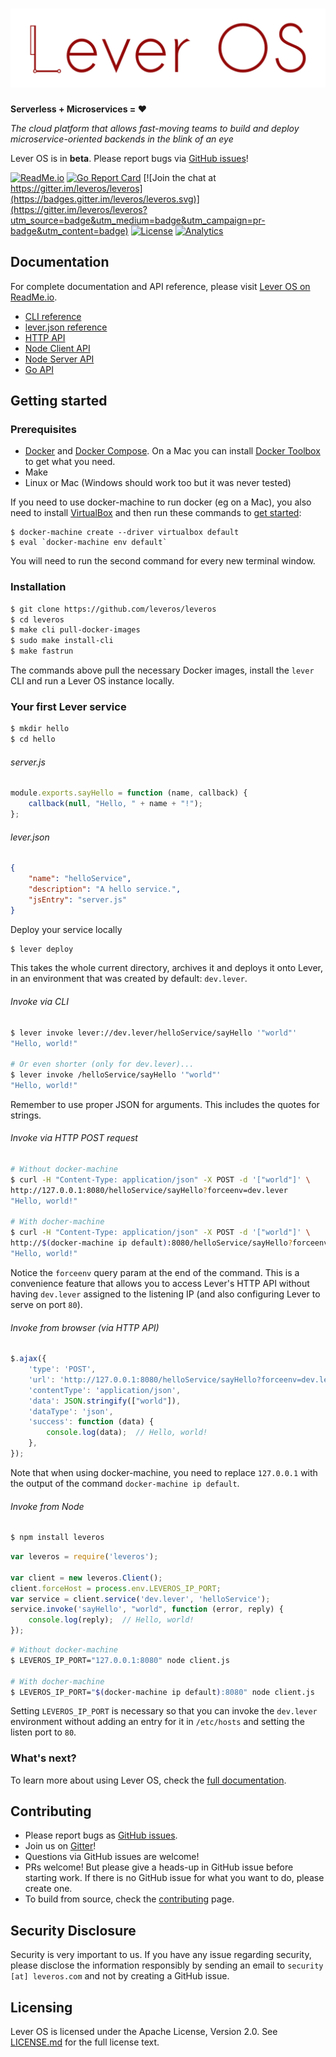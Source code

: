 ![Lever OS](doc/images/leveros-logo-full-white-bg-v0.2.png "Lever OS")
======================================================================

**Serverless + Microservices = ♥**

*The cloud platform that allows fast-moving teams to build and deploy microservice-oriented backends in the blink of an eye*

Lever OS is in **beta**. Please report bugs via [GitHub issues](https://github.com/leveros/leveros/issues)!

[![ReadMe.io](https://img.shields.io/badge/ReadMe.io-docs-blue.svg)](https://leveros.readme.io/) [![Go Report Card](https://goreportcard.com/badge/github.com/leveros/leveros)](https://goreportcard.com/report/github.com/leveros/leveros) [![Join the chat at https://gitter.im/leveros/leveros](https://badges.gitter.im/leveros/leveros.svg)](https://gitter.im/leveros/leveros?utm_source=badge&utm_medium=badge&utm_campaign=pr-badge&utm_content=badge) [![License](https://img.shields.io/badge/license-Apache--2.0-blue.svg)](http://www.apache.org/licenses/LICENSE-2.0) [![Analytics](https://ga-beacon.appspot.com/UA-77293003-2/github.com/leveros/leveros?pixel)](https://github.com/igrigorik/ga-beacon)

Documentation
-------------

For complete documentation and API reference, please visit [Lever OS on ReadMe.io](https://leveros.readme.io).

* [CLI reference](https://leveros.readme.io/docs/cli)
* [lever.json reference](https://leveros.readme.io/docs/lever-json)
* [HTTP API](https://leveros.readme.io/docs/http-api)
* [Node Client API](https://leveros.readme.io/docs/node-client-api)
* [Node Server API](https://leveros.readme.io/docs/node-server-api)
* [Go API](https://godoc.org/github.com/leveros/leveros/api)

Getting started
---------------

### Prerequisites

* [Docker](https://docs.docker.com/engine/installation/) and [Docker Compose](https://docs.docker.com/compose/install/). On a Mac you can install [Docker Toolbox](https://docs.docker.com/toolbox/overview/) to get what you need.
* Make
* Linux or Mac (Windows should work too but it was never tested)

If you need to use docker-machine to run docker (eg on a Mac), you also need to install [VirtualBox](https://www.virtualbox.org/wiki/Downloads) and then run these commands to [get started](https://docs.docker.com/machine/get-started/):

```
$ docker-machine create --driver virtualbox default
$ eval `docker-machine env default`
```

You will need to run the second command for every new terminal window.

### Installation

```bash
$ git clone https://github.com/leveros/leveros
$ cd leveros
$ make cli pull-docker-images
$ sudo make install-cli
$ make fastrun
```

The commands above pull the necessary Docker images, install the `lever` CLI and run a Lever OS instance locally.

### Your first Lever service

```bash
$ mkdir hello
$ cd hello
```

###### server.js

```javascript
module.exports.sayHello = function (name, callback) {
    callback(null, "Hello, " + name + "!");
};
```

###### lever.json

```json
{
    "name": "helloService",
    "description": "A hello service.",
    "jsEntry": "server.js"
}
```

Deploy your service locally

```bash
$ lever deploy
```

This takes the whole current directory, archives it and deploys it onto Lever, in an environment that was created by default: `dev.lever`.

###### Invoke via CLI

```bash
$ lever invoke lever://dev.lever/helloService/sayHello '"world"'
"Hello, world!"

# Or even shorter (only for dev.lever)...
$ lever invoke /helloService/sayHello '"world"'
"Hello, world!"
```

Remember to use proper JSON for arguments. This includes the quotes for strings.

###### Invoke via HTTP POST request

```bash
# Without docker-machine
$ curl -H "Content-Type: application/json" -X POST -d '["world"]' \
http://127.0.0.1:8080/helloService/sayHello?forceenv=dev.lever
"Hello, world!"

# With docher-machine
$ curl -H "Content-Type: application/json" -X POST -d '["world"]' \
http://$(docker-machine ip default):8080/helloService/sayHello?forceenv=dev.lever
"Hello, world!"
```

Notice the `forceenv` query param at the end of the command. This is a convenience feature that allows you to access Lever's HTTP API without having `dev.lever` assigned to the listening IP (and also configuring Lever to serve on port `80`).

###### Invoke from browser (via HTTP API)

```javascript
$.ajax({
    'type': 'POST',
    'url': 'http://127.0.0.1:8080/helloService/sayHello?forceenv=dev.lever',
    'contentType': 'application/json',
    'data': JSON.stringify(["world"]),
    'dataType': 'json',
    'success': function (data) {
        console.log(data);  // Hello, world!
    },
});
```

Note that when using docker-machine, you need to replace `127.0.0.1` with the output of the command `docker-machine ip default`.

###### Invoke from Node

```bash
$ npm install leveros
```

```javascript
var leveros = require('leveros');

var client = new leveros.Client();
client.forceHost = process.env.LEVEROS_IP_PORT;
var service = client.service('dev.lever', 'helloService');
service.invoke('sayHello', "world", function (error, reply) {
    console.log(reply);  // Hello, world!
});
```

```bash
# Without docker-machine
$ LEVEROS_IP_PORT="127.0.0.1:8080" node client.js

# With docher-machine
$ LEVEROS_IP_PORT="$(docker-machine ip default):8080" node client.js
```

Setting `LEVEROS_IP_PORT` is necessary so that you can invoke the `dev.lever` environment without adding an entry for it in `/etc/hosts` and setting the listen port to `80`.

### What's next?

To learn more about using Lever OS, check the [full documentation](https://leveros.readme.io/).

Contributing
------------

* Please report bugs as [GitHub issues](https://github.com/leveros/leveros/issues).
* Join us on [Gitter](https://gitter.im/leveros/leveros)!
* Questions via GitHub issues are welcome!
* PRs welcome! But please give a heads-up in GitHub issue before starting work. If there is no GitHub issue for what you want to do, please create one.
* To build from source, check the [contributing](./doc/contributing.md) page.

Security Disclosure
-------------------

Security is very important to us. If you have any issue regarding security, please disclose the information responsibly by sending an email to `security [at] leveros.com` and not by creating a GitHub issue.

Licensing
---------

Lever OS is licensed under the Apache License, Version 2.0. See [LICENSE.md](./LICENSE.md) for the full license text.
